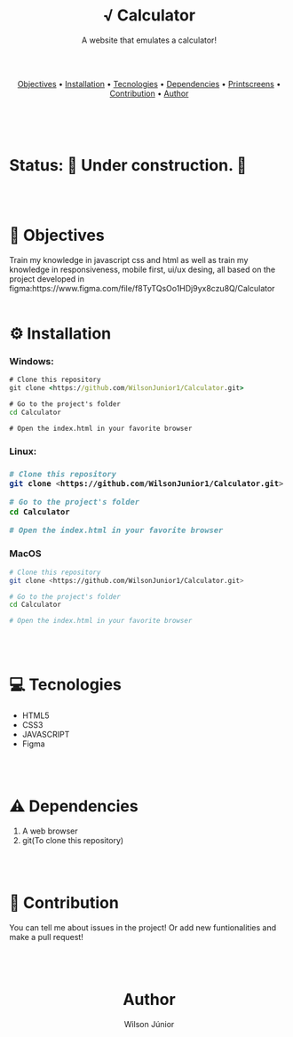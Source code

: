 <h1 align="center">√ Calculator</h1>

<p align="center">A website that emulates a calculator!</p>

<br/>
<br/>

<p align="center">
 <a href="#objective">Objectives</a> • 
 <a href="#installation">Installation</a> • 
 <a href="#tecnologies">Tecnologies</a> • 
 <a href="dependencies">Dependencies</a> • 
 <a href="printscreens">Printscreens</a> • 
 <a href="#contributions">Contribution</a> •  
 <a href="#author">Author</a>
</p>

<br/><br/><br/>

<h1>Status: 
🚧 Under construction.
🚧 </h1
 
 
<br/><br/>
 
<h1 id="objective">🎯 Objectives</h1>
 
<p>Train my knowledge in javascript css and html as well as train my knowledge in responsiveness, mobile first, ui/ux desing, all based on the project developed in figma:https://www.figma.com/file/f8TyTQsOo1HDj9yx8czu8Q/Calculator
<br/><br/>
 
<h1 id="installation">⚙️ Installation</h1>
 
<h3>Windows:</h3>


```cmd
# Clone this repository
git clone <https://github.com/WilsonJunior1/Calculator.git>

# Go to the project's folder
cd Calculator

# Open the index.html in your favorite browser
```


  
<h3>Linux:<h3>
 
 
```bash
# Clone this repository
git clone <https://github.com/WilsonJunior1/Calculator.git>

# Go to the project's folder
cd Calculator

# Open the index.html in your favorite browser
```
  
<h3>MacOS</h3>


```bash
# Clone this repository
git clone <https://github.com/WilsonJunior1/Calculator.git>

# Go to the project's folder
cd Calculator

# Open the index.html in your favorite browser
```
 
<br/><br/>
 
 
<h1 id="tecnologies">💻 Tecnologies</h1>
 
<ul>
 <li>HTML5</li>
 <li>CSS3</li>
 <li>JAVASCRIPT</li>
 <li>Figma</l1>
</ul>

<br/><br/>

<h1 id="dependencies">⚠️ Dependencies</h1>

 <ol>
 <li>A web browser</li>
 <li>git(To clone this repository)</li>
 </ol>
 
<br/><br/>
 
<h1 id="contributions">👥 Contribution</h1>

<p>You can tell me about issues in the project! Or add new funtionalities and make a pull request!</p>

<br/><br/>


<h1 id="author" align="center">Author</h1>

<p align="center">Wilson Júnior</h1>
